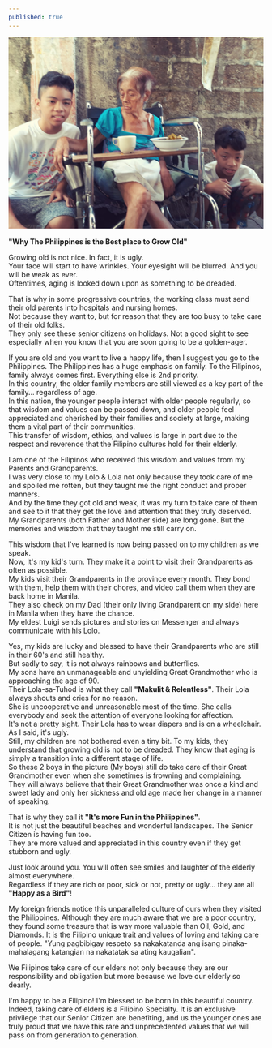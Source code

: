 ```yaml
---
published: true
---
```

![Senior Citizens](/images/Elders.jpg)

**"Why The Philippines is the Best place to Grow Old"**

Growing old is not nice. In fact, it is ugly.   
Your face will start to have wrinkles. Your eyesight will be blurred. And you will be weak as ever.   
Oftentimes, aging is looked down upon as something to be dreaded.

That is why in some progressive countries, the working class must send their old parents into hospitals and nursing homes.   
Not because they want to, but for reason that they are too busy to take care of their old folks.   
They only see these senior citizens on holidays. Not a good sight to see especially when you know that you are soon going to be a golden-ager.

If you are old and you want to live a happy life, then I suggest you go to the Philippines. 
The Philippines has a huge emphasis on family. To the Filipinos, family always comes first. Everything else is 2nd priority.   
In this country, the older family members are still viewed as a key part of the family... regardless of age.   
In this nation, the younger people interact with older people regularly, so that wisdom and values can be passed down, and older people feel appreciated and cherished by their families and society at large, making them a vital part of their communities.   
This transfer of wisdom, ethics, and values is large in part due to the respect and reverence that the Filipino cultures hold for their elderly. 

I am one of the Filipinos who received this wisdom and values from my Parents and Grandparents.   
I was very close to my Lolo & Lola not only because they took care of me and spoiled me rotten, but they taught me the right conduct and proper manners.   
And by the time they got old and weak, it was my turn to take care of them and see to it that they get the love and attention that they truly deserved.   
My Grandparents (both Father and Mother side) are long gone. But the memories and wisdom that they taught me still carry on. 

This wisdom that I've learned is now being passed on to my children as we speak.  
Now, it's my kid's turn. They make it a point to visit their Grandparents as often as possible.   
My kids visit their Grandparents in the province every month. They bond with them, help them with their chores, and video call them when they are back home in Manila.   
They also check on my Dad (their only living Grandparent on my side) here in Manila when they have the chance.   
My eldest Luigi sends pictures and stories on Messenger and always communicate with his Lolo.

Yes, my kids are lucky and blessed to have their Grandparents who are still in their 60's and still healthy.   
But sadly to say, it is not always rainbows and butterflies.   
My sons have an unmanageable and unyielding Great Grandmother who is approaching the age of 90.   
Their Lola-sa-Tuhod is what they call **"Makulit & Relentless"**.
Their Lola always shouts and cries for no reason.  
She is uncooperative and unreasonable most of the time. 
She calls everybody and seek the attention of everyone looking for affection.   
It's not a pretty sight. Their Lola has to wear diapers and is on a wheelchair. As I said, it's ugly.   
Still, my children are not bothered even a tiny bit. To my kids, they understand that growing old is not to be dreaded. They know that aging is simply a transition into a different stage of life.   
So these 2 boys in the picture (My boys) still do take care of their Great Grandmother even when she sometimes is frowning and complaining.   
They will always believe that their Great Grandmother was once a kind and sweet lady and only her sickness and old age made her change in a manner of speaking.

That is why they call it **"It's more Fun in the Philippines"**.   
It is not just the beautiful beaches and wonderful landscapes. The Senior Citizen is having fun too.   
They are more valued and appreciated in this country even if they get stubborn and ugly.

Just look around you. You will often see smiles and laughter of the elderly almost everywhere.   
Regardless if they are rich or poor, sick or not, pretty or ugly... they are all **"Happy as a Bird"**! 

My foreign friends notice this unparalleled culture of ours when they visited the Philippines. Although they are much aware that we are a poor country, they found some treasure that is way more valuable than Oil, Gold, and Diamonds.
It is the Filipino unique trait and values of loving and taking care of people. 
"Yung pagbibigay respeto sa nakakatanda ang isang pinaka-mahalagang katangian na nakatatak sa ating kaugalian". 

We Filipinos take care of our elders not only because they are our responsibility and obligation but more because we love our elderly so dearly.

I'm happy to be a Filipino! I'm blessed to be born in this beautiful country. 
Indeed, taking care of elders is a Filipino Specialty. 
It is an exclusive privilege that our Senior Citizen are benefiting, and us the younger ones are truly proud that we have this rare and unprecedented values that we will pass on from generation to generation. 




